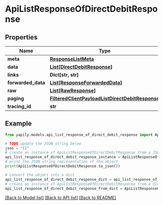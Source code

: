 # ApiListResponseOfDirectDebitResponse


## Properties

Name | Type | Description | Notes
------------ | ------------- | ------------- | -------------
**meta** | [**ResponseListMeta**](ResponseListMeta.md) |  | [optional] 
**data** | [**List[DirectDebitResponse]**](DirectDebitResponse.md) |  | [optional] 
**links** | **Dict[str, str]** |  | [optional] 
**forwarded_data** | [**List[ResponseForwardedData]**](ResponseForwardedData.md) |  | [optional] 
**raw** | [**List[RawResponse]**](RawResponse.md) |  | [optional] 
**paging** | [**FilteredClientPayloadListDirectDebitResponse**](FilteredClientPayloadListDirectDebitResponse.md) |  | [optional] 
**tracing_id** | **str** |  | [optional] 

## Example

```python
from yapily.models.api_list_response_of_direct_debit_response import ApiListResponseOfDirectDebitResponse

# TODO update the JSON string below
json = "{}"
# create an instance of ApiListResponseOfDirectDebitResponse from a JSON string
api_list_response_of_direct_debit_response_instance = ApiListResponseOfDirectDebitResponse.from_json(json)
# print the JSON string representation of the object
print(ApiListResponseOfDirectDebitResponse.to_json())

# convert the object into a dict
api_list_response_of_direct_debit_response_dict = api_list_response_of_direct_debit_response_instance.to_dict()
# create an instance of ApiListResponseOfDirectDebitResponse from a dict
api_list_response_of_direct_debit_response_from_dict = ApiListResponseOfDirectDebitResponse.from_dict(api_list_response_of_direct_debit_response_dict)
```
[[Back to Model list]](../README.md#documentation-for-models) [[Back to API list]](../README.md#documentation-for-api-endpoints) [[Back to README]](../README.md)



